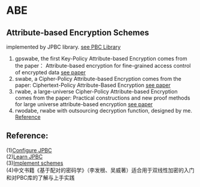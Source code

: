 # ABE
## Attribute-based Encryption Schemes 
 implemented by JPBC library.  [see PBC Library](https://crypto.stanford.edu/pbc/)
1. gpswabe, the first Key-Policy Attribute-based Encryption comes from the paper： Attribute-based encryption for fine-grained access control of encrypted data [see paper](https://dl.acm.org/doi/10.1145/1180405.1180418)
2. swabe, a Cipher-Policy Attribute-based Encryption comes from the paper: Ciphertext-Policy Attribute-Based Encryption [see paper](https://ieeexplore.ieee.org/document/4223236)
3. rwabe, a large-universe Cipher-Policy Attribute-based Encryption comes from the paper: Practical constructions and new proof methods for large universe attribute-based encryption [see paper](https://dl.acm.org/doi/10.1145/2508859.2516672)
4. rwodabe, rwabe with outsourcing decryption function, designed by me. [Reference ](https://www.usenix.org/legacy/event/sec11/tech/full_papers/Green.pdf)    

## Reference:     
(1)[Configure JPBC](https://blog.csdn.net/liuweiran900217/article/details/23414629)    
(2)[Learn JPBC](https://blog.csdn.net/u011680118/article/details/103119377)    
(3)[Implement schemes](https://github.com/liuweiran900217/CloudCrypto)    
(4)中文书籍《基于配对的密码学》（李发根、吴威著）适合用于双线性加密的入门和对PBC库的了解与上手实践

